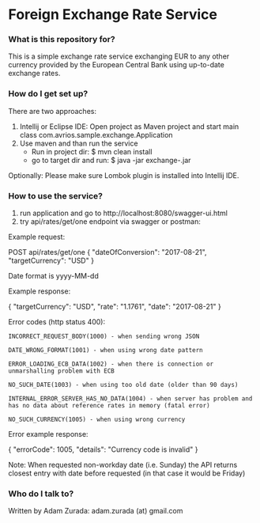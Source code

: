 # Foreign Exchange Rate Service #

### What is this repository for? ###

This is a simple exchange rate service exchanging EUR to any other currency provided by the European Central Bank
using up-to-date exchange rates. 

### How do I get set up? ###

There are two approaches: 

1. Intellij or Eclipse IDE: Open project as Maven project and start main class com.avrios.sample.exchange.Application
2. Use maven and than run the service
   * Run in project dir: $ mvn clean install 
   * go to target dir and run: $ java -jar exchange-<VERSION>.jar

Optionally: Please make sure Lombok plugin is installed into Intellij IDE.

### How to use the service? ###

1. run application and go to http://localhost:8080/swagger-ui.html
2. try api/rates/get/one endpoint via swagger or postman:

Example request:

  POST api/rates/get/one
  {
    "dateOfConversion": "2017-08-21",
    "targetCurrency": "USD"
  }

Date format is yyyy-MM-dd

Example response:

  {
    "targetCurrency": "USD",
    "rate": "1.1761",
    "date": "2017-08-21"
  }


Error codes (http status 400):

    INCORRECT_REQUEST_BODY(1000) - when sending wrong JSON
    
    DATE_WRONG_FORMAT(1001) - when using wrong date pattern
    
    ERROR_LOADING_ECB_DATA(1002) - when there is connection or unmarshalling problem with ECB
    
    NO_SUCH_DATE(1003) - when using too old date (older than 90 days)
    
    INTERNAL_ERROR_SERVER_HAS_NO_DATA(1004) - when server has problem and has no data about reference rates in memory (fatal error)
    
    NO_SUCH_CURRENCY(1005) - when using wrong currency

Error example response:

  {
    "errorCode": 1005,
    "details": "Currency code is invalid"
  }

Note: When requested non-workday date (i.e. Sunday) the API returns closest entry with date before requested (in that case it would be Friday)



### Who do I talk to? ###

Written by Adam Zurada: adam.zurada (at) gmail.com
